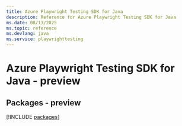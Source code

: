 ```yaml
---
title: Azure Playwright Testing SDK for Java
description: Reference for Azure Playwright Testing SDK for Java
ms.date: 08/13/2025
ms.topic: reference
ms.devlang: java
ms.service: playwrighttesting
---
```

# Azure Playwright Testing SDK for Java - preview
## Packages - preview
[!INCLUDE [packages](playwright-testing-index.md)]